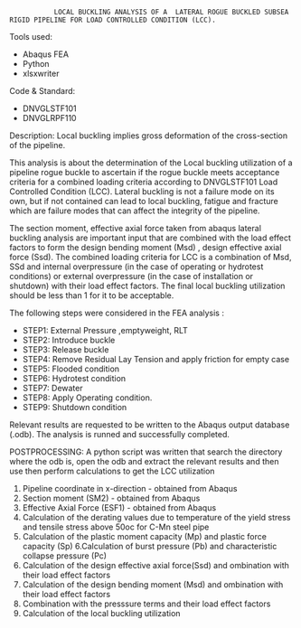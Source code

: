                LOCAL BUCKLING ANALYSIS OF A  LATERAL ROGUE BUCKLED SUBSEA RIGID PIPELINE FOR LOAD CONTROLLED CONDITION (LCC).

Tools used:
 -  Abaqus FEA
 -  Python
 -  xlsxwriter

Code & Standard:
- DNVGLSTF101
- DNVGLRPF110

Description:
Local buckling implies gross deformation of the cross-section of the pipeline.

This analysis is about the determination of the Local buckling utilization of a pipeline rogue buckle to ascertain if the rogue buckle meets acceptance criteria for a combined loading criteria according to DNVGLSTF101 Load Controlled Condition (LCC).  Lateral buckling is not a failure mode on its own, but if not contained can lead to local buckling, fatigue and fracture which are failure modes that can affect the integrity of the pipeline. 

The section moment, effective axial force taken from abaqus lateral buckling analysis are important input that are combined with the load effect factors to form the design bending moment (Msd) , design effective axial force (Ssd). The combined loading criteria for LCC is a combination of Msd, SSd and internal overpressure (in the case of operating or hydrotest conditions) or external overpressure (in the case of installation or shutdown) with their load effect factors. The final local buckling utilization should be less than 1 for it  to be acceptable.

The following steps were considered in the FEA analysis :
- STEP1: External Pressure ,emptyweight, RLT
- STEP2: Introduce buckle
- STEP3: Release buckle
- STEP4: Remove Residual Lay Tension and apply friction for empty case
- STEP5: Flooded condition
- STEP6: Hydrotest condition
- STEP7: Dewater
- STEP8: Apply Operating condition.
- STEP9: Shutdown condition

Relevant results are requested to be written to the Abaqus output database (.odb).
The analysis is runned and successfully completed.

POSTPROCESSING:
A python script was written that search the directory where the odb is, open the odb and extract the relevant results and then use then perform calculations to get the LCC utilization
1. Pipeline coordinate in x-direction - obtained from Abaqus
2. Section moment (SM2) - obtained from Abaqus
3. Effective Axial Force (ESF1) - obtained from Abaqus
4. Calculation of the derating values due to temperature of the yield stress and tensile stress above 50oc for C-Mn steel pipe
5. Calculation of the plastic moment capacity (Mp)  and plastic force capacity (Sp)
6.Calculation of burst pressure (Pb) and characteristic collapse pressure (Pc)
4. Calculation of the design effective axial force(Ssd) and ombination with their load effect factors
5. Calculation of the design bending moment (Msd) and ombination with their load effect factors
6. Combination with the presssure terms and their load effect factors
7. Calculation of the local buckling utilization









